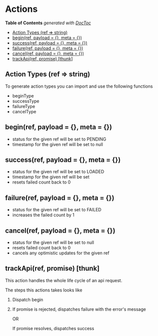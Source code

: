 # Actions

<!-- START doctoc generated TOC please keep comment here to allow auto update -->
<!-- DON'T EDIT THIS SECTION, INSTEAD RE-RUN doctoc TO UPDATE -->
**Table of Contents**  *generated with [DocToc](https://github.com/thlorenz/doctoc)*

- [Action Types (ref => string)](#action-types-ref--string)
- [begin(ref, payload = {}, meta = {})](#beginref-payload---meta--)
- [success(ref, payload = {}, meta = {})](#successref-payload---meta--)
- [failure(ref, payload = {}, meta = {})](#failureref-payload---meta--)
- [cancel(ref, payload = {}, meta = {})](#cancelref-payload---meta--)
- [trackApi(ref, promise) [thunk]](#trackapiref-promise-thunk)

<!-- END doctoc generated TOC please keep comment here to allow auto update -->


## Action Types (ref => string)
To generate action types you can import and use the following functions 

- beginType
- successType
- failureType
- cancelType

## begin(ref, payload = {}, meta = {})
  - status for the given ref will be set to PENDING
  - timestamp for the given ref will be set to null
    
## success(ref, payload = {}, meta = {})
  - status for the given ref will be set to LOADED
  - timestamp for the given ref will be set
  - resets failed count back to 0
    
## failure(ref, payload = {}, meta = {})
   - status for the given ref will be set to FAILED
   - increases the failed count by 1
     
## cancel(ref, payload = {}, meta = {})
  - status for the given ref will be set to null
  - resets failed count back to 0    
  - cancels any optimistic updates for the given ref

## trackApi(ref, promise) [thunk]
This action handles the whole life cycle of an api request.

The steps this actions takes looks like
1. Dispatch begin
2.  If promise is rejected, dispatches failure with the error's message
    
    OR
    
    If promise resolves, dispatches success